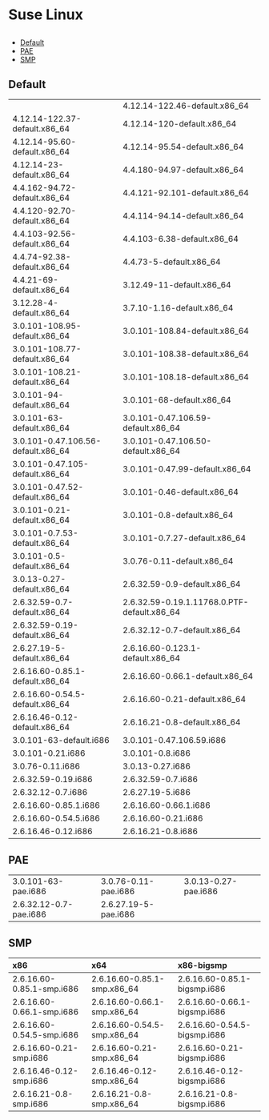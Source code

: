 # Suse Linux

## 

* [Default](suse.md#default)
* [PAE](suse.md#pae)
* [SMP](suse.md#smp)

## Default

|  |  |
| :--- | :--- |
|  | 4.12.14-122.46-default.x86\_64 |
| 4.12.14-122.37-default.x86\_64 | 4.12.14-120-default.x86\_64 |
| 4.12.14-95.60-default.x86\_64 | 4.12.14-95.54-default.x86\_64 |
| 4.12.14-23-default.x86\_64 | 4.4.180-94.97-default.x86\_64 |
| 4.4.162-94.72-default.x86\_64 | 4.4.121-92.101-default.x86\_64 |
| 4.4.120-92.70-default.x86\_64 | 4.4.114-94.14-default.x86\_64 |
| 4.4.103-92.56-default.x86\_64 | 4.4.103-6.38-default.x86\_64 |
| 4.4.74-92.38-default.x86\_64 | 4.4.73-5-default.x86\_64 |
| 4.4.21-69-default.x86\_64 | 3.12.49-11-default.x86\_64 |
| 3.12.28-4-default.x86\_64 | 3.7.10-1.16-default.x86\_64 |
| 3.0.101-108.95-default.x86\_64 | 3.0.101-108.84-default.x86\_64 |
| 3.0.101-108.77-default.x86\_64 | 3.0.101-108.38-default.x86\_64 |
| 3.0.101-108.21-default.x86\_64 | 3.0.101-108.18-default.x86\_64 |
| 3.0.101-94-default.x86\_64 | 3.0.101-68-default.x86\_64 |
| 3.0.101-63-default.x86\_64 | 3.0.101-0.47.106.59-default.x86\_64 |
| 3.0.101-0.47.106.56-default.x86\_64 | 3.0.101-0.47.106.50-default.x86\_64 |
| 3.0.101-0.47.105-default.x86\_64 | 3.0.101-0.47.99-default.x86\_64 |
| 3.0.101-0.47.52-default.x86\_64 | 3.0.101-0.46-default.x86\_64 |
| 3.0.101-0.21-default.x86\_64 | 3.0.101-0.8-default.x86\_64 |
| 3.0.101-0.7.53-default.x86\_64 | 3.0.101-0.7.27-default.x86\_64 |
| 3.0.101-0.5-default.x86\_64 | 3.0.76-0.11-default.x86\_64 |
| 3.0.13-0.27-default.x86\_64 | 2.6.32.59-0.9-default.x86\_64 |
| 2.6.32.59-0.7-default.x86\_64 | 2.6.32.59-0.19.1.11768.0.PTF-default.x86\_64 |
| 2.6.32.59-0.19-default.x86\_64 | 2.6.32.12-0.7-default.x86\_64 |
| 2.6.27.19-5-default.x86\_64 | 2.6.16.60-0.123.1-default.x86\_64 |
| 2.6.16.60-0.85.1-default.x86\_64 | 2.6.16.60-0.66.1-default.x86\_64 |
| 2.6.16.60-0.54.5-default.x86\_64 | 2.6.16.60-0.21-default.x86\_64 |
| 2.6.16.46-0.12-default.x86\_64 | 2.6.16.21-0.8-default.x86\_64 |
| 3.0.101-63-default.i686 | 3.0.101-0.47.106.59.i686 |
| 3.0.101-0.21.i686 | 3.0.101-0.8.i686 |
| 3.0.76-0.11.i686 | 3.0.13-0.27.i686 |
| 2.6.32.59-0.19.i686 | 2.6.32.59-0.7.i686 |
| 2.6.32.12-0.7.i686 | 2.6.27.19-5.i686 |
| 2.6.16.60-0.85.1.i686 | 2.6.16.60-0.66.1.i686 |
| 2.6.16.60-0.54.5.i686 | 2.6.16.60-0.21.i686 |
| 2.6.16.46-0.12.i686 | 2.6.16.21-0.8.i686 |

## PAE

|  |  |  |
| :--- | :--- | :--- |
| 3.0.101-63-pae.i686 | 3.0.76-0.11-pae.i686 | 3.0.13-0.27-pae.i686 |
| 2.6.32.12-0.7-pae.i686 | 2.6.27.19-5-pae.i686 |  |

## SMP

| **x86** | **x64** | **x86-bigsmp** |
| :--- | :--- | :--- |
| 2.6.16.60-0.85.1-smp.i686 | 2.6.16.60-0.85.1-smp.x86\_64 | 2.6.16.60-0.85.1-bigsmp.i686 |
| 2.6.16.60-0.66.1-smp.i686 | 2.6.16.60-0.66.1-smp.x86\_64 | 2.6.16.60-0.66.1-bigsmp.i686 |
| 2.6.16.60-0.54.5-smp.i686 | 2.6.16.60-0.54.5-smp.x86\_64 | 2.6.16.60-0.54.5-bigsmp.i686 |
| 2.6.16.60-0.21-smp.i686 | 2.6.16.60-0.21-smp.x86\_64 | 2.6.16.60-0.21-bigsmp.i686 |
| 2.6.16.46-0.12-smp.i686 | 2.6.16.46-0.12-smp.x86\_64 | 2.6.16.46-0.12-bigsmp.i686 |
| 2.6.16.21-0.8-smp.i686 | 2.6.16.21-0.8-smp.x86\_64 | 2.6.16.21-0.8-bigsmp.i686 |

